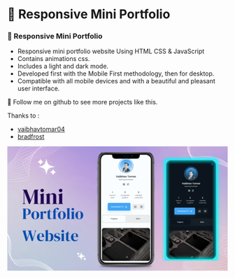 # 💼 Responsive Mini Portfolio
### 💼 Responsive Mini Portfolio

- Responsive mini portfolio website Using HTML CSS & JavaScript
- Contains animations css.
- Includes a light and dark mode.
- Developed first with the Mobile First methodology, then for desktop.
- Compatible with all mobile devices and with a beautiful and pleasant user interface.

💙 Follow me on github to see more projects like this. 

Thanks to :
- [vaibhavtomar04](https://github.com/vaibhavtomar04/portfolio)
- [bradfrost](https://github.com/bradfrost/project-hub)

![preview img](/preview.png)

